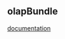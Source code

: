 olapBundle
------------
[documentation](https://github.com/julienj/OlapBundle/blob/master/Resources/doc/index.md)